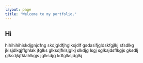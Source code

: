 ```yaml
---
layout: page
title: "Welcome to my portfolio."
---
```



## Hi

hihihihihiskdjgnjdfng skdjgldfjhglksjdlf gsdasifjgldskfgjlkj sfsdlkg jklsjdlkgjflghlak jfglks glksdjfklsjglkj slkdjg lsgj sglkajdsflkgjs gksdlj glksdjkjfklahlkgjs jglksdjg kdfglksjdglkj
